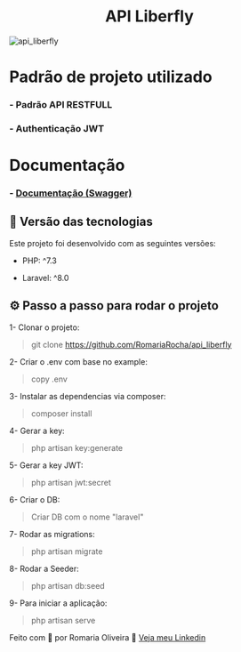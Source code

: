 <h1 align="center"> API Liberfly </h1>

<img src="https://i.ibb.co/4pFmFj4/download.png" alt="api_liberfly">

# Padrão de projeto utilizado

### - Padrão API RESTFULL
### - Authenticação JWT

# Documentação

### - [Documentação (Swagger)](http://127.0.0.1:8000/api/documentation)


## 🚀 Versão das tecnologias

Este projeto foi desenvolvido com as seguintes versões:


- PHP: ^7.3

- Laravel: ^8.0



## ⚙ Passo a passo para rodar o projeto

1- Clonar o projeto:
> git clone https://github.com/RomariaRocha/api_liberfly

2- Criar o .env com base no example:
> copy .env

3- Instalar as dependencias via composer:
> composer install

4- Gerar a key:
> php artisan key:generate

5- Gerar a key JWT:
> php artisan jwt:secret

6- Criar o DB:
> Criar DB com o nome "laravel"

7- Rodar as migrations:
> php artisan migrate

8- Rodar a Seeder:
> php artisan db:seed

9- Para iniciar a aplicação:
> php artisan serve



Feito com 💜 por Romaria Oliveira 👋 [Veja meu Linkedin](https://www.linkedin.com/in/romariadev/)
<br>

